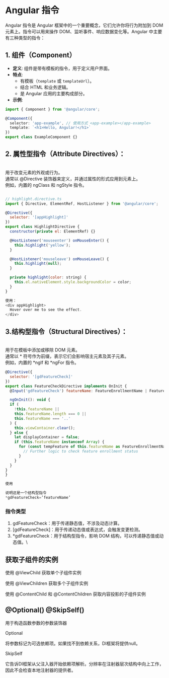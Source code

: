 # Angular 指令

Angular 指令是 Angular 框架中的一个重要概念，它们允许你将行为附加到 DOM 元素上。指令可以用来操作 DOM、监听事件、响应数据变化等。Angular 中主要有三种类型的指令：

## **1. 组件（Component）**

* **定义**: 组件是带有模板的指令，用于定义用户界面。
* **特点**:
  * 有模板（`template` 或 `templateUrl`）。
  * 结合 HTML 和业务逻辑。
  * 是 Angular 应用的主要构成部分。
* **示例**:

```typescript
import { Component } from '@angular/core';

@Component({
  selector: 'app-example', // 使用方式 <app-example></app-example>
  template: `<h1>Hello, Angular!</h1>`
})
export class ExampleComponent {}
```

## **2.** 属性型指令（Attribute Directives）：

\
用于改变元素的外观或行为。\
通常以 @Directive 装饰器来定义，并通过属性的形式应用到元素上。\
例如，内置的 ngClass 和 ngStyle 指令。

```javascript

// highlight.directive.ts
import { Directive, ElementRef, HostListener } from '@angular/core';

@Directive({
  selector: '[appHighlight]'
})
export class HighlightDirective {
  constructor(private el: ElementRef) {}

  @HostListener('mouseenter') onMouseEnter() {
    this.highlight('yellow');
  }

  @HostListener('mouseleave') onMouseLeave() {
    this.highlight(null);
  }

  private highlight(color: string) {
    this.el.nativeElement.style.backgroundColor = color;
  }
}

使用： 
<div appHighlight>
  Hover over me to see the effect.
</div>
```

## 3.结构型指令（Structural Directives）：

\
用于在模板中添加或移除 DOM 元素。\
通常以 \* 符号作为前缀，表示它们会影响宿主元素及其子元素。\
例如，内置的 \*ngIf 和 \*ngFor 指令。

```javascript
@Directive({
  selector: '[gdFeatureCheck]'
})
export class FeatureCheckDirective implements OnInit {
  @Input('gdFeatureCheck') featureName: FeatureEnrollmentName | FeatureEnrollmentName[] | any;

  ngOnInit(): void {
  if (
    !this.featureName ||
    this.featureName.length === 0 ||
    this.featureName === '..'
  ) {
    this.viewContainer.clear();
  } else {
    let displayContainer = false;
    if (this.featureName instanceof Array) {
      for (const tempFeature of this.featureName as FeatureEnrollmentName[]) {
        // Further logic to check feature enrollment status
      }
    }
  }
}
}

使用

说明这是一个结构型指令
*gdFeatureCheck=’featureName’ 

```

### 指令类型

1. gdFeatureCheck：用于传递静态值，不涉及动态计算。
2. \[gdFeatureCheck]：用于传递动态值或表达式，会触发变更检测。
3. \*gdFeatureCheck：用于结构型指令，影响 DOM 结构，可以传递静态值或动态值。\


## 获取子组件的实例

使用 @ViewChild 获取单个子组件实例

使用 @ViewChildren 获取多个子组件实例

使用 @ContentChild 和 @ContentChildren 获取内容投影的子组件实例

## @Optional() @SkipSelf()

用于构造函数参数的参数装饰器

Optional

将参数标记为可选依赖项。如果找不到依赖关系，DI框架将提供null。

SkipSelf

它告诉DI框架从父注入器开始依赖项解析。分辨率在注射器层次结构中向上工作，因此不会检查本地注射器的提供者。
